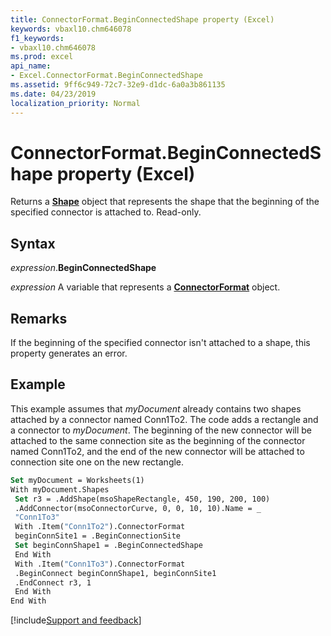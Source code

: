 ```yaml
---
title: ConnectorFormat.BeginConnectedShape property (Excel)
keywords: vbaxl10.chm646078
f1_keywords:
- vbaxl10.chm646078
ms.prod: excel
api_name:
- Excel.ConnectorFormat.BeginConnectedShape
ms.assetid: 9ff6c949-72c7-32e9-d1dc-6a0a3b861135
ms.date: 04/23/2019
localization_priority: Normal
---
```



# ConnectorFormat.BeginConnectedShape property (Excel)

Returns a **[Shape](Excel.Shape.md)** object that represents the shape that the beginning of the specified connector is attached to. Read-only.


## Syntax

_expression_.**BeginConnectedShape**

_expression_ A variable that represents a **[ConnectorFormat](Excel.ConnectorFormat.md)** object.


## Remarks

If the beginning of the specified connector isn't attached to a shape, this property generates an error.


## Example

This example assumes that _myDocument_ already contains two shapes attached by a connector named Conn1To2. The code adds a rectangle and a connector to _myDocument_. The beginning of the new connector will be attached to the same connection site as the beginning of the connector named Conn1To2, and the end of the new connector will be attached to connection site one on the new rectangle.

```vb
Set myDocument = Worksheets(1) 
With myDocument.Shapes 
 Set r3 = .AddShape(msoShapeRectangle, 450, 190, 200, 100) 
 .AddConnector(msoConnectorCurve, 0, 0, 10, 10).Name = _ 
 "Conn1To3" 
 With .Item("Conn1To2").ConnectorFormat 
 beginConnSite1 = .BeginConnectionSite 
 Set beginConnShape1 = .BeginConnectedShape 
 End With 
 With .Item("Conn1To3").ConnectorFormat 
 .BeginConnect beginConnShape1, beginConnSite1 
 .EndConnect r3, 1 
 End With 
End With
```




[!include[Support and feedback](~/includes/feedback-boilerplate.md)]